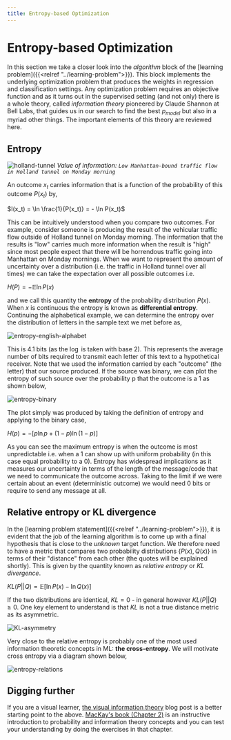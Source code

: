 ```yaml
---
title: Entropy-based Optimization 
---
```


# Entropy-based Optimization 

In this section we take a closer look into the _algorithm_ block of the [learning problem]({{<relref "../learning-problem">}}). This block implements the underlying optimization problem that produces the weights in regression and classification settings. Any optimization problem requires an objective function and as it turns out in the supervised setting (and not only) there is a whole theory, called _information theory_ pioneered by Claude Shannon at Bell Labs, that guides us in our search to find the best $p_{model}$ but also in a myriad other things. The important elements of this theory are reviewed here. 

## Entropy

![holland-tunnel](images/holland-tunnel.jpg#center)
*Value of information: `Low Manhattan-bound traffic flow in Holland tunnel on Monday morning`*

An outcome $x_t$ carries information that is a function of the probability of this outcome $P(x_t)$ by, 

$I(x_t) = \ln \frac{1}{P(x_t)} = - \ln P(x_t)$

This can be intuitively understood when you compare two outcomes. For example, consider someone is producing the result of the vehicular traffic flow outside of Holland tunnel on Monday morning. The information that the results is "low" carries much more information when the result is "high" since most people expect that there will be horrendous traffic going into Manhattan on Monday mornings. When we want to represent the amount of uncertainty over a distribution (i.e. the traffic in Holland tunnel over all times) we can take the expectation over all possible outcomes i.e.

$H(P) =  - \mathbb{E} \ln P(x)$

and we call this quantity the **entropy** of the probability distribution $P(x)$. When $x$ is continuous the entropy is known as **differential entropy**. Continuing the alphabetical example, we can determine the entropy over the distribution of letters in the sample text we met before as,

![entropy-english-alphabet](images/entropy-english-alphabet.png)

This is 4.1 bits (as the $\log$ is taken with base 2). This represents the average number of bits required to transmit each letter of this text to a hypothetical receiver. Note that we used the information carried by each "outcome" (the letter) that our source produced. If the source was binary, we can plot the entropy of such source over the probability p that the outcome is a 1 as shown below,

![entropy-binary](images/entropy-binary.png)

The plot simply was produced by taking the definition of entropy and applying to the binary case,

$H(p) = - [p \ln p + (1-p) \ln(1-p)]$

As you can see the maximum entropy is when the outcome is most unpredictable i.e. when a 1 can show up with uniform probability (in this case equal probability to a 0). Entropy has widespread implications as it measures our uncertainty in terms of the length of the message/code that we need to communicate the outcome across. Taking to the limit if we were certain about an event (deterministic outcome) we would need 0 bits or require to send any message at all. 

## Relative entropy or KL divergence

In the [learning problem statement]({{<relref "../learning-problem">}}), it is evident that the job of the learning algorithm is to come up with a final hypothesis that is close to the *unknown* target function. We therefore need to have a metric that compares two probability distributions $\{P(x),Q(x)\}$ in terms of their "distance" from each other (the quotes will be explained shortly). This is given by the quantity known as *relative entropy* or *KL divergence*. 

$KL(P||Q)= \mathbb{E}[\ln P(x) - \ln Q(x)]$

If the two distributions are identical, $KL=0$ - in general however $KL(P||Q) \ge 0$. One key element to understand is that $KL$ is not a true distance metric as its asymmetric. 

![KL-asymmetry](images/KL-asymmetry.png)

Very close to the relative entropy is probably one of the most used information theoretic concepts in ML: **the cross-entropy**. We will motivate cross entropy via a diagram shown below,

![entropy-relations](images/entropy-relations.png)

## Digging further

If you are a visual learner, [the visual information theory](http://colah.github.io/posts/2015-09-Visual-Information/#fn4) blog post is a better starting point to the above.  [MacKay's book (Chapter 2)](https://www.inference.org.uk/itprnn/book.pdf) is an instructive introduction to probability and information theory concepts and you can test your understanding by doing the exercises in that chapter.